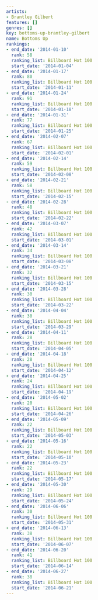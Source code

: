 ```yaml
---
artists:
- Brantley Gilbert
features: []
genres: []
key: bottoms-up-brantley-gilbert
name: Bottoms Up
rankings:
- end_date: '2014-01-10'
  rank: 58
  ranking_list: Billboard Hot 100
  start_date: '2014-01-04'
- end_date: '2014-01-17'
  rank: 80
  ranking_list: Billboard Hot 100
  start_date: '2014-01-11'
- end_date: '2014-01-24'
  rank: 91
  ranking_list: Billboard Hot 100
  start_date: '2014-01-18'
- end_date: '2014-01-31'
  rank: 77
  ranking_list: Billboard Hot 100
  start_date: '2014-01-25'
- end_date: '2014-02-07'
  rank: 67
  ranking_list: Billboard Hot 100
  start_date: '2014-02-01'
- end_date: '2014-02-14'
  rank: 59
  ranking_list: Billboard Hot 100
  start_date: '2014-02-08'
- end_date: '2014-02-21'
  rank: 58
  ranking_list: Billboard Hot 100
  start_date: '2014-02-15'
- end_date: '2014-02-28'
  rank: 48
  ranking_list: Billboard Hot 100
  start_date: '2014-02-22'
- end_date: '2014-03-07'
  rank: 42
  ranking_list: Billboard Hot 100
  start_date: '2014-03-01'
- end_date: '2014-03-14'
  rank: 34
  ranking_list: Billboard Hot 100
  start_date: '2014-03-08'
- end_date: '2014-03-21'
  rank: 32
  ranking_list: Billboard Hot 100
  start_date: '2014-03-15'
- end_date: '2014-03-28'
  rank: 30
  ranking_list: Billboard Hot 100
  start_date: '2014-03-22'
- end_date: '2014-04-04'
  rank: 30
  ranking_list: Billboard Hot 100
  start_date: '2014-03-29'
- end_date: '2014-04-11'
  rank: 28
  ranking_list: Billboard Hot 100
  start_date: '2014-04-05'
- end_date: '2014-04-18'
  rank: 28
  ranking_list: Billboard Hot 100
  start_date: '2014-04-12'
- end_date: '2014-04-25'
  rank: 24
  ranking_list: Billboard Hot 100
  start_date: '2014-04-19'
- end_date: '2014-05-02'
  rank: 20
  ranking_list: Billboard Hot 100
  start_date: '2014-04-26'
- end_date: '2014-05-09'
  rank: 22
  ranking_list: Billboard Hot 100
  start_date: '2014-05-03'
- end_date: '2014-05-16'
  rank: 22
  ranking_list: Billboard Hot 100
  start_date: '2014-05-10'
- end_date: '2014-05-23'
  rank: 22
  ranking_list: Billboard Hot 100
  start_date: '2014-05-17'
- end_date: '2014-05-30'
  rank: 29
  ranking_list: Billboard Hot 100
  start_date: '2014-05-24'
- end_date: '2014-06-06'
  rank: 30
  ranking_list: Billboard Hot 100
  start_date: '2014-05-31'
- end_date: '2014-06-13'
  rank: 38
  ranking_list: Billboard Hot 100
  start_date: '2014-06-07'
- end_date: '2014-06-20'
  rank: 41
  ranking_list: Billboard Hot 100
  start_date: '2014-06-14'
- end_date: '2014-06-27'
  rank: 38
  ranking_list: Billboard Hot 100
  start_date: '2014-06-21'
---
```


